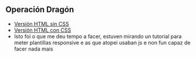 ## Operación Dragón

* [Versión HTML sin CSS](https://a19rubenfi.github.io/CSSRuben/v0/)
* [Versión HTML con CSS](https://a19rubenfi.github.io/CSSRuben/v1/)
* Isto foi o que me deu tempo a facer, estuven mirando un tutorial para meter plantillas responsive e as que atopei usaban js e non fun capaz de facer nada mais
